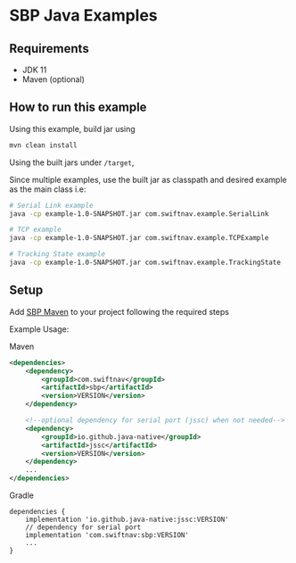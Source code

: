 # SBP Java Examples

## Requirements

- JDK 11
- Maven (optional)

## How to run this example

Using this example, build jar using

```bash
mvn clean install
```

Using the built jars under `/target`,

Since multiple examples, use the built jar as classpath and desired example as the main class i.e:

```bash
# Serial Link example
java -cp example-1.0-SNAPSHOT.jar com.swiftnav.example.SerialLink

# TCP example
java -cp example-1.0-SNAPSHOT.jar com.swiftnav.example.TCPExample

# Tracking State example
java -cp example-1.0-SNAPSHOT.jar com.swiftnav.example.TrackingState
```

## Setup

Add [SBP Maven](https://search.maven.org/artifact/com.swiftnav/sbp) to your project following the required steps

Example Usage:

Maven
```xml
<dependencies>
    <dependency>
        <groupId>com.swiftnav</groupId>
        <artifactId>sbp</artifactId>
        <version>VERSION</version>
    </dependency>

    <!--optional dependency for serial port (jssc) when not needed-->
    <dependency>
        <groupId>io.github.java-native</groupId>
        <artifactId>jssc</artifactId>
        <version>VERSION</version>
    </dependency>
    ...
</dependencies>
```

Gradle

```
dependencies {
    implementation 'io.github.java-native:jssc:VERSION'
    // dependency for serial port
    implementation 'com.swiftnav:sbp:VERSION'
    ...
}
```